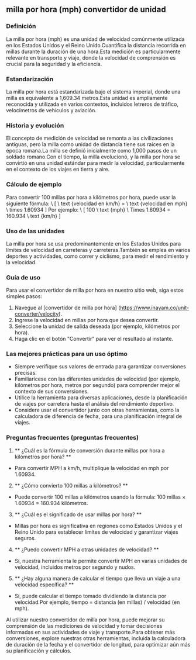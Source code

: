 ## milla por hora (mph) convertidor de unidad

### Definición
La milla por hora (mph) es una unidad de velocidad comúnmente utilizada en los Estados Unidos y el Reino Unido.Cuantifica la distancia recorrida en millas durante la duración de una hora.Esta medición es particularmente relevante en transporte y viaje, donde la velocidad de comprensión es crucial para la seguridad y la eficiencia.

### Estandarización
La milla por hora está estandarizada bajo el sistema imperial, donde una milla es equivalente a 1,609.34 metros.Esta unidad es ampliamente reconocida y utilizada en varios contextos, incluidos letreros de tráfico, velocímetros de vehículos y aviación.

### Historia y evolución
El concepto de medición de velocidad se remonta a las civilizaciones antiguas, pero la milla como unidad de distancia tiene sus raíces en la época romana.La milla se definió inicialmente como 1,000 pasos de un soldado romano.Con el tiempo, la milla evolucionó, y la milla por hora se convirtió en una unidad estándar para medir la velocidad, particularmente en el contexto de los viajes en tierra y aire.

### Cálculo de ejemplo
Para convertir 100 millas por hora a kilómetros por hora, puede usar la siguiente fórmula:
\ [
\ text {velocidad en km/h} = \ text {velocidad en mph} \ times 1.60934
\]
Por ejemplo:
\ [
100 \ text {mph} \ Times 1.60934 = 160.934 \ text {km/h}
\]

### Uso de las unidades
La milla por hora se usa predominantemente en los Estados Unidos para límites de velocidad en carreteras y carreteras.También se emplea en varios deportes y actividades, como correr y ciclismo, para medir el rendimiento y la velocidad.

### Guía de uso
Para usar el convertidor de milla por hora en nuestro sitio web, siga estos simples pasos:
1. Navegue al [convertidor de milla por hora] (https://www.inayam.co/unit-converter/velocity).
2. Ingrese la velocidad en millas por hora que desea convertir.
3. Seleccione la unidad de salida deseada (por ejemplo, kilómetros por hora).
4. Haga clic en el botón "Convertir" para ver el resultado al instante.

### Las mejores prácticas para un uso óptimo
- Siempre verifique sus valores de entrada para garantizar conversiones precisas.
- Familiarícese con las diferentes unidades de velocidad (por ejemplo, kilómetros por hora, metros por segundo) para comprender mejor el contexto de sus conversiones.
- Utilice la herramienta para diversas aplicaciones, desde la planificación de viajes por carretera hasta el análisis del rendimiento deportivo.
- Considere usar el convertidor junto con otras herramientas, como la calculadora de diferencia de fecha, para una planificación integral de viajes.

### Preguntas frecuentes (preguntas frecuentes)

1. ** ¿Cuál es la fórmula de conversión durante millas por hora a kilómetros por hora? **
- Para convertir MPH a km/h, multiplique la velocidad en mph por 1.60934.

2. ** ¿Cómo convierto 100 millas a kilómetros? **
- Puede convertir 100 millas a kilómetros usando la fórmula: 100 millas × 1.60934 = 160.934 kilómetros.

3. ** ¿Cuál es el significado de usar millas por hora? **
- Millas por hora es significativa en regiones como Estados Unidos y el Reino Unido para establecer límites de velocidad y garantizar viajes seguros.

4. ** ¿Puedo convertir MPH a otras unidades de velocidad? **
- Sí, nuestra herramienta le permite convertir MPH en varias unidades de velocidad, incluidos metros por segundo y nudos.

5. ** ¿Hay alguna manera de calcular el tiempo que lleva un viaje a una velocidad específica? **
- Sí, puede calcular el tiempo tomado dividiendo la distancia por velocidad.Por ejemplo, tiempo = distancia (en millas) / velocidad (en mph).

Al utilizar nuestro convertidor de milla por hora, puede mejorar su comprensión de las mediciones de velocidad y tomar decisiones informadas en sus actividades de viaje y transporte.Para obtener más conversiones, explore nuestras otras herramientas, incluida la calculadora de duración de la fecha y el convertidor de longitud, para optimizar aún más su planificación y cálculos.